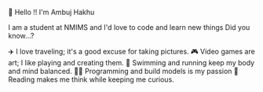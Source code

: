 👋 Hello !! I'm Ambuj Hakhu

I am a student at NMIMS and I'd love to code and learn new things
Did you know…?

✈️ I love traveling; it's a good excuse for taking pictures.
🎮 Video games are art; I like playing and creating them.
🏃 Swimming and running keep my body and mind balanced.
👨‍💻 Programming and build models is my passion
📖 Reading makes me think while keeping me curious.
